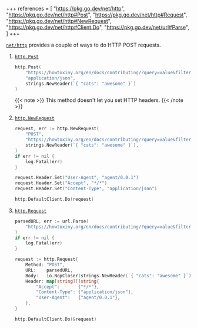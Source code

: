+++
references = [
    "https://pkg.go.dev/net/http",
    "https://pkg.go.dev/net/http#Post",
    "https://pkg.go.dev/net/http#Request",
    "https://pkg.go.dev/net/http#NewRequest",
    "https://pkg.go.dev/net/http#Client.Do",
    "https://pkg.go.dev/net/url#Parse",
]
+++

[`net/http`](https://pkg.go.dev/net/http) provides a couple of ways to do
HTTP POST requests.

1. [`http.Post`](https://pkg.go.dev/net/http#Post)

   ```go
   http.Post(
       "https://howtoxiny.org/en/docs/contributing/?query=value&filter=other",
       "application/json",
       strings.NewReader(`{ "cats": "awesome" }`)
   )
   ```

   {{< note >}} This method doesn't let you set HTTP headers. {{< /note >}}

2. [`http.NewRequest`](https://pkg.go.dev/net/http#NewRequest)

   ```go
   request, err := http.NewRequest(
       "POST",
       "https://howtoxiny.org/en/docs/contributing/?query=value&filter=other",
       strings.NewReader(`{ "cats": "awesome" }`),
   )
   if err != nil {
       log.Fatal(err)
   }

   request.Header.Set("User-Agent", "agent/0.0.1")
   request.Header.Set("Accept", "*/*")
   request.Header.Set("Content-Type", "application/json")

   http.DefaultClient.Do(request)
   ```

3. [`http.Request`](https://pkg.go.dev/net/http#Request)

   ```go
   parsedURL, err := url.Parse(
       "https://howtoxiny.org/en/docs/contributing/?query=value&filter=other",
   )
   if err != nil {
       log.Fatal(err)
   }

   request := http.Request{
       Method: "POST",
       URL:    parsedURL,
       Body:   io.NopCloser(strings.NewReader(`{ "cats": "awesome" }`)),
       Header: map[string][]string{
           "Accept":       {"*/*"},
           "Content-Type": {"application/json"},
           "User-Agent":   {"agent/0.0.1"},
       },
   }

   http.DefaultClient.Do(&request)
   ```
